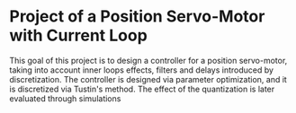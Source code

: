 # Project of a Position Servo-Motor with Current Loop

This goal of this project is to design a controller for a position servo-motor, taking into account inner loops effects, filters and delays introduced by discretization. The controller is designed via parameter optimization, and it is discretized via Tustin's method. The effect of the quantization is later evaluated through simulations